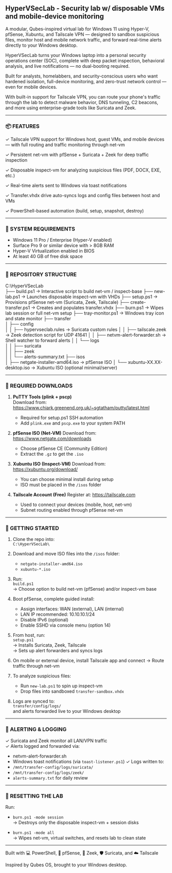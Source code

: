 ## HyperVSecLab - Security lab w/ disposable VMs and mobile-device monitoring

A modular, Qubes-inspired virtual lab for Windows 11 using Hyper-V, pfSense, Xubuntu, and Tailscale VPN — designed to sandbox suspicious files, monitor host and mobile network traffic, and forward real-time alerts directly to your Windows desktop.

HyperVSecLab turns your Windows laptop into a personal security operations center (SOC), complete with deep packet inspection, behavioral analysis, and live notifications — no dual-booting required.

Built for analysts, homelabbers, and security-conscious users who want hardened isolation, full-device monitoring, and zero-trust network control — even for mobile devices.

With built-in support for Tailscale VPN, you can route your phone's traffic through the lab to detect malware behavior, DNS tunneling, C2 beacons, and more using enterprise-grade tools like Suricata and Zeek.

-----

### 📦 FEATURES

✓ Tailscale VPN support for Windows host, guest VMs, and mobile devices — with full routing and traffic monitoring through net-vm

✓ Persistent net-vm with pfSense + Suricata + Zeek for deep traffic inspection

✓ Disposable inspect-vm for analyzing suspicious files (PDF, DOCX, EXE, etc.)

✓ Real-time alerts sent to Windows via toast notifications

✓ Transfer.vhdx drive auto-syncs logs and config files between host and VMs

✓ PowerShell-based automation (build, setup, snapshot, destroy)

-----

### 🧰 SYSTEM REQUIREMENTS

- Windows 11 Pro / Enterprise (Hyper-V enabled)
- Surface Pro 9 or similar device with > 8GB RAM
- Hyper-V Virtualization enabled in BIOS
- At least 40 GB of free disk space

-----

### 🧱 REPOSITORY STRUCTURE

C:\HyperVSecLab\
├── build.ps1                  → Interactive script to build net-vm / inspect-base
├── new-lab.ps1                → Launches disposable inspect-vm with VHDs
├── setup.ps1                  → Provisions pfSense net-vm (Suricata, Zeek, Tailscale)
├── create-transfer.ps1        → Creates and populates transfer.vhdx
├── burn.ps1                   → Wipes lab session or full net-vm setup
├── tray-monitor.ps1           → Windows tray icon and state monitor
├── transfer\
│   ├── config\
│   │   ├── hypervseclab.rules     → Suricata custom rules
│   │   ├── tailscale.zeek         → Zeek detection script for UDP 41641
│   │   ├── netvm-alert-forwarder.sh → Shell watcher to forward alerts
│   │   └── logs\
│   │       ├── suricata\
│   │       ├── zeek\
│   │       └── alerts-summary.txt
├── isos\
│   ├── netgate-installer-amd64.iso → pfSense ISO
│   └── xubuntu-XX.XX-desktop.iso   → Xubuntu ISO (optional minimal/server)

-----

### 🧩 REQUIRED DOWNLOADS

1. **PuTTY Tools (plink + pscp)**  
   Download from: https://www.chiark.greenend.org.uk/~sgtatham/putty/latest.html  
   - Required for setup.ps1 SSH automation  
   - Add `plink.exe` and `pscp.exe` to your system PATH  

2. **pfSense ISO (Net-VM)**
   Download from: https://www.netgate.com/downloads  
   - Choose pfSense CE (Community Edition)  
   - Extract the `.gz` to get the `.iso`  

3. **Xubuntu ISO (Inspect-VM)**
   Download from: https://xubuntu.org/download/  
   - You can choose minimal install during setup  
   - ISO must be placed in the `/isos` folder  

4. **Tailscale Account (Free)**
   Register at: https://tailscale.com  
   - Used to connect your devices (mobile, host, net-vm)
   - Subnet routing enabled through pfSense net-vm

-----

### 🚀 GETTING STARTED

1. Clone the repo into:  
   `C:\HyperVSecLab\`

2. Download and move ISO files into the `/isos` folder:
   - `netgate-installer-amd64.iso`
   - `xubuntu-*.iso`

3. Run:  
   `build.ps1`  
   → Choose option to build net-vm (pfSense) and/or inspect-vm base

4. Boot pfSense, complete guided install:
   - Assign interfaces: WAN (external), LAN (internal)
   - LAN IP recommended: 10.10.10.1/24
   - Disable IPv6 (optional)
   - Enable SSHD via console menu (option 14)

5. From host, run:  
   `setup.ps1`  
   → Installs Suricata, Zeek, Tailscale  
   → Sets up alert forwarders and syncs logs

6. On mobile or external device, install Tailscale app and connect
   → Route traffic through net-vm

7. To analyze suspicious files:
   - Run `new-lab.ps1` to spin up inspect-vm
   - Drop files into sandboxed `transfer-sandbox.vhdx`

8. Logs are synced to:  
   `transfer/config/logs/`  
   and alerts forwarded live to your Windows desktop

-----

### 📣 ALERTING & LOGGING

✓ Suricata and Zeek monitor all LAN/VPN traffic  
✓ Alerts logged and forwarded via:
   - netvm-alert-forwarder.sh
   - Windows toast notifications (via `toast-listener.ps1`)
✓ Logs written to:
   - `/mnt/transfer-config/logs/suricata/`
   - `/mnt/transfer-config/logs/zeek/`
   - `alerts-summary.txt` for daily review

-----

### 🧼 RESETTING THE LAB

Run:

- `burn.ps1 -mode session`  
  → Destroys only the disposable inspect-vm + session disks

- `burn.ps1 -mode all`  
  → Wipes net-vm, virtual switches, and resets lab to clean state

-----

Built with 💻 PowerShell, 🔐 pfSense, 🧠 Zeek, 🛡️ Suricata, and ☁️ Tailscale  

Inspired by Qubes OS, brought to your Windows desktop.
